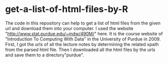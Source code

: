 # get-a-list-of-html-files-by-R
The code in this repository can help to get a list of html files from the given url and download them into your computer. 
I used the website "http://www.stat.purdue.edu/~mdw/490M/" here. It is the course website of 
"Introduction To Computing With Data" in the University of Purdue in 2009. 
First, I got the urls of all the lecture notes by determining the related xpath from the parsed html file.
Then I downloaded all the html files by the urls and save them to a directory"purdue".
